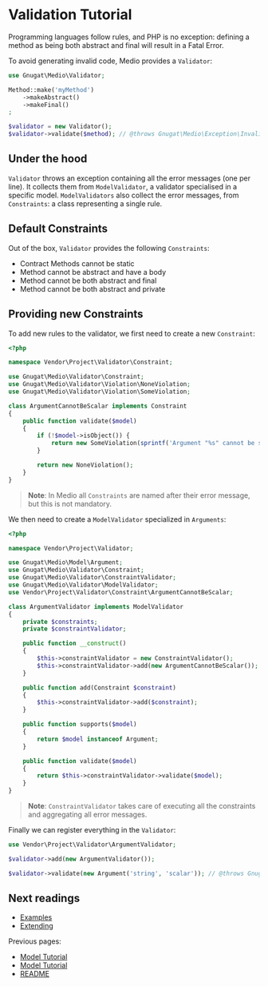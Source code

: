 # Validation Tutorial

Programming languages follow rules, and PHP is no exception: defining a method
as being both abstract and final will result in a Fatal Error.

To avoid generating invalid code, Medio provides a `Validator`:

```php
use Gnugat\Medio\Validator;

Method::make('myMethod')
    ->makeAbstract()
    ->makeFinal()
;

$validator = new Validator();
$validator->validate($method); // @throws Gnugat\Medio\Exception\InvalidModelException
```

## Under the hood

`Validator` throws an exception containing all the error messages (one per line).
It collects them from `ModelValidator`, a validator specialised in a specific model.
`ModelValidators` also collect the error messages, from `Constraints`: a class representing
a single rule.

## Default Constraints

Out of the box, `Validator` provides the following `Constraints`:

* Contract Methods cannot be static
* Method cannot be abstract and have a body
* Method cannot be both abstract and final
* Method cannot be both abstract and private

## Providing new Constraints

To add new rules to the validator, we first need to create a new `Constraint`:

```php
<?php

namespace Vendor\Project\Validator\Constraint;

use Gnugat\Medio\Validator\Constraint;
use Gnugat\Medio\Validator\Violation\NoneViolation;
use Gnugat\Medio\Validator\Violation\SomeViolation;

class ArgumentCannotBeScalar implements Constraint
{
    public function validate($model)
    {
        if (!$model->isObject()) {
            return new SomeViolation(sprintf('Argument "%s" cannot be scalar', $model->getName()));
        }

        return new NoneViolation();
    }
}
```

> **Note**: In Medio all `Constraints` are named after their error message, but
> this is not mandatory.

We then need to create a `ModelValidator` specialized in `Arguments`:

```php
<?php

namespace Vendor\Project\Validator;

use Gnugat\Medio\Model\Argument;
use Gnugat\Medio\Validator\Constraint;
use Gnugat\Medio\Validator\ConstraintValidator;
use Gnugat\Medio\Validator\ModelValidator;
use Vendor\Project\Validator\Constraint\ArgumentCannotBeScalar;

class ArgumentValidator implements ModelValidator
{
    private $constraints;
    private $constraintValidator;

    public function __construct()
    {
        $this->constraintValidator = new ConstraintValidator();
        $this->constraintValidator->add(new ArgumentCannotBeScalar());
    }

    public function add(Constraint $constraint)
    {
        $this->constraintValidator->add($constraint);
    }

    public function supports($model)
    {
        return $model instanceof Argument;
    }

    public function validate($model)
    {
        return $this->constraintValidator->validate($model);
    }
}
```

> **Note**: `ConstraintValidator` takes care of executing all the constraints and
> aggregating all error messages.

Finally we can register everything in the `Validator`:

```php
use Vendor\Project\Validator\ArgumentValidator;

$validator->add(new ArgumentValidator());

$validator->validate(new Argument('string', 'scalar')); // @throws Gnugat\Medio\Exception\InvalidModelException
```

## Next readings

* [Examples](04-examples.md)
* [Extending](05-extending.md)

Previous pages:

* [Model Tutorial](02-phpdoc-tutorial.md)
* [Model Tutorial](01-model-tutorial.md)
* [README](../README.md)
